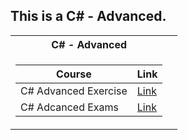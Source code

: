 <h2> This is a C# - Advanced. </h2>
<table>

<tr>
  <th> C# - Advanced </th>
   
</tr>

<tr>
<td>

| **Course**                                                            | **Link**                                                   |
| --------------------------------------------------------------------- | ---------------------------------------------------------- |
| <a> C# Advanced Exercise </a>               |<a href="https://github.com/Argatski/SoftUni/tree/main/04.C%23%20Advanced/Exercise"> Link</a> |
| <a> C# Adcanced Exams </a>               | <a href = "https://github.com/Argatski/SoftUni/tree/main/C%23%20Advanced/Exams"> Link </a>|
</td>
<td>

</table>
